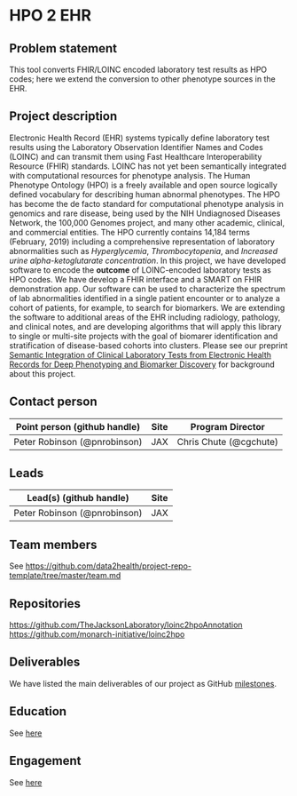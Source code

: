 # HPO 2 EHR

## Problem statement

This tool converts FHIR/LOINC encoded laboratory test results as HPO codes; here we extend the conversion to other phenotype sources in the EHR.

## Project description

Electronic Health Record (EHR) systems typically define laboratory test results using the Laboratory Observation Identifier Names and Codes (LOINC) and can transmit them using Fast Healthcare Interoperability Resource (FHIR) standards. LOINC has not yet been semantically integrated with computational resources for phenotype analysis. The Human Phenotype Ontology (HPO) is a freely available and open source logically defined vocabulary for describing human abnormal phenotypes. The HPO has become the de facto standard for computational phenotype analysis in genomics and rare disease, being used by the NIH Undiagnosed Diseases Network, the 100,000 Genomes project, and many other academic, clinical, and commercial entities. The HPO currently contains 14,184 terms (February, 2019)  including a comprehensive representation of laboratory abnormalities such as *Hyperglycemia*, *Thrombocytopenia*, and *Increased urine alpha-ketoglutarate concentration*. In this project, we have developed software to encode the **outcome** of LOINC-encoded laboratory tests as HPO codes. We have develop a FHIR interface and a SMART on FHIR demonstration app. Our software can be used to characterize the spectrum of lab abnormalities identified in a single patient encounter or to analyze a cohort of patients, for example, to search for biomarkers. We are extending the software to additional areas of the EHR including radiology, pathology, and clinical notes, and are developing algorithms that will apply this library to single or multi-site projects with the goal of biomarer identification and stratification of disease-based cohorts into clusters. Please see our preprint [Semantic Integration of Clinical Laboratory Tests from Electronic Health Records for Deep Phenotyping and Biomarker Discovery](https://www.biorxiv.org/content/10.1101/519231v1?rss=1) for background about this project.


## Contact person

Point person (github handle) | Site | Program Director
----------|--------------|---------------
Peter Robinson (@pnrobinson) | JAX | Chris Chute (@cgchute)

## Leads 

Lead(s) (github handle) | Site
----------|--------------|
Peter Robinson (@pnrobinson) | JAX


## Team members 

See https://github.com/data2health/project-repo-template/tree/master/team.md

## Repositories

https://github.com/TheJacksonLaboratory/loinc2hpoAnnotation
https://github.com/monarch-initiative/loinc2hpo

## Deliverables
We have listed the main deliverables of our project as GitHub [milestones](https://github.com/data2health/hpo2ehr.prj/milestones).


## Education

See  [here](education.md)


## Engagement
See [here](engagement.md)


